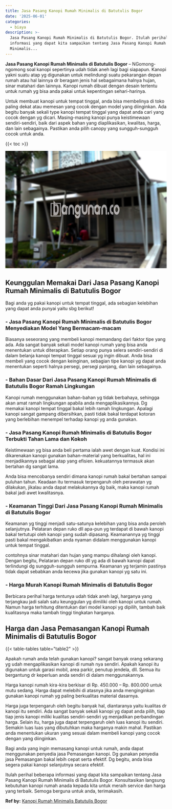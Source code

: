 ```yaml
---
title: Jasa Pasang Kanopi Rumah Minimalis di Batutulis Bogor
date: '2025-06-01'
categories:
  - biaya
description: >-
  Jasa Pasang Kanopi Rumah Minimalis di Batutulis Bogor. Itulah perihal beberapa
  informasi yang dapat kita sampaikan tentang Jasa Pasang Kanopi Rumah
  Minimalis...
---
```


**Jasa Pasang Kanopi Rumah Minimalis di Batutulis Bogor** – NGomong-ngomong soal kanopi sepertinya udah tidak aneh lagi bagi siapapun. Kanopi yakni suatu atap yg digunakan untuk melindungi suatu pekarangan depan rumah atau hal lainnya dr beragam jenis hal sebagaimana halnya hujan, sinar matahari dan lainnya. Kanopi rumah dibuat dengan desain tertentu untuk rumah yg bisa anda pakai untuk kepentingan sehari-harinya.

Untuk membuat kanopi untuk tempat tinggal, anda bisa membelinya di toko paling dekat atau memesan yang cocok dengan model yang diinginkan. Ada begitu banyak sekali type kanopi tempat tinggal yang dapat anda cari yang cocok dengan yg dicari. Masing-masing kanopi punya keistimewaan sendiri-sendiri, baik dari aspek bahan yang diaplikasikan, kwalitas, harga, dan lain sebagainya. Pastikan anda pilih canopy yang sungguh-sungguh cocok untuk anda.

{{< toc >}}

![Jasa Pasang Kanopi Rumah Minimalis di Batutulis Bogor](/images/harga-kanopi-minimalis-46.png)

## Keunggulan Memakai Dari Jasa Pasang Kanopi Rumah Minimalis di Batutulis Bogor

Bagi anda yg pakai kanopi untuk tempat tinggal, ada sebagian kelebihan yang dapat anda punyai yaitu sbg berikut!

### \- Jasa Pasang Kanopi Rumah Minimalis di Batutulis Bogor Menyediakan Model Yang Bermacam-macam

Biasanya seseorang yang membeli kanopi memandang dari faktor tipe yang ada. Ada sangat banyak sekali model kanopi rumah yang bisa anda menentukan untuk diterapkan. Setiap orang punya selera sendiri-sendiri di dalam belanja kanopi tempat tinggal sesuai yg ingin dibuat. Anda bisa membeli yang cocok dengan keinginan, sebagian tipe kanopi yg dapat anda menentukan seperti halnya persegi, persegi panjang, dan lain sebagainya.

### \- Bahan Dasar Dari Jasa Pasang Kanopi Rumah Minimalis di Batutulis Bogor Ramah Lingkungan

Kanopi rumah menggunakan bahan-bahan yg tidak berbahaya, sehingga akan amat ramah lingkungan apabila anda mengaplikasikannya. Dg memakai kanopi tempat tinggal bakal lebih ramah lingkungan. Apalagi kanopi sangat gampang dibersihkan, pasti tidak bakal terdapat kotoran yang berlebihan menempel terhadap kanopi yg anda gunakan.

### \- Jasa Pasang Kanopi Rumah Minimalis di Batutulis Bogor Terbukti Tahan Lama dan Kokoh

Keistimewaan yg bisa anda beli pertama ialah awet dengan kuat. Kondisi ini dikarenakan kanopi gunakan bahan-material yang berkualitas, hal ini menjadikannya sebagai atap yang efisien. kekuatannya termasuk akan bertahan dg sangat lama.

Anda bisa mencobanya sendiri dimana kanopi rumah bakal bertahan sampai puluhan tahun. Keadaan itu termasuk terpengaruh oleh perawatan yg dilakukan, jikalau anda dapat melakukannya dg baik, maka kanopi rumah bakal jadi awet kwalitasnya.

### \- Keamanan Tinggi Dari Jasa Pasang Kanopi Rumah Minimalis di Batutulis Bogor

Keamanan yg tinggi menjadi satu-satunya kelebihan yang bisa anda peroleh selanjutnya. Pelataran depan ruko dll apa-pun yg terdapat di bawah kanopi bakal tertutupi oleh kanopi yang sudah dipasang. Keamanannya yg tinggi pasti bakal mengakibatkan anda nyaman didalam menggunakan kanopi untuk tempat tinggal.

contohnya sinar matahari dan hujan yang mampu dihalangi oleh kanopi. Dengan begitu, Pelataran depan ruko dll yg ada di bawah kanopi dapat terlindungi dg sungguh-sungguh sempurna. Keamanan yg terjamin pastinya tidak dapat sebabkan anda kecewa jika gunakan kanopi yg satu ini.

### \- Harga Murah Kanopi Rumah Minimalis di Batutulis Bogor

Berbicara perihal harga tentunya udah tidak aneh lagi, harganya yang terjangkau jadi salah satu keunggulan yg dimiliki oleh kanopi untuk rumah. Namun harga terhitung ditentukan dari model kanopi yg dipilih, tambah baik kualitasnya maka tambah tinggi tingkatan harganya.

## Harga dan Jasa Pemasangan Kanopi Rumah Minimalis di Batutulis Bogor

{{< table-tables table="table2" >}}

Apakah rumah anda telah gunakan kanopi? sangat banyak orang sekarang yg udah mengaplikasikan kanopi di rumah nya sendiri. Apakah kanopi itu digunakan untuk garasi mobil, area parkir, penutup jendela, dll. Semua itu bergantung dr keperluan anda sendiri di dalam menggunakannya.

Harga kanopi rumah kira-kira berkisar di Rp. 450.000 – Rp. 800.000 untuk mutu sedang. Harga dapat melebihi di atasnya jika anda menginginkan gunakan kanopi rumah yg paling berkualitas material dasarnya.

Harga juga terpengaruh oleh begitu banyak hal, diantaranya yaitu kualitas dr kanopi itu sendiri. Ada sangat banyak sekali kanopi yg dapat anda pilih, tiap tiap jenis kanopi miliki kualitas sendiri-sendiri yg menjadikan perbandingan harga. Selain itu, harga juga dapat terpengaruh oleh luas kanopi itu sendiri. Semakin luas luas yang dibutuhkan maka harganya makin mahal. Pastikan anda menentukan ukuran yang sesuai dalam membeli kanopi yang cocok dengan yang diinginkan.

Bagi anda yang ingin memasang kanopi untuk rumah, anda dapat menggunakan penyedia jasa Pemasangan kanopi. Dg gunakan penyedia jasa Pemasangan bakal lebih cepat serta efektif. Dg begitu, anda bisa segera pakai kanopi selanjutnya secara efektif.

Itulah perihal beberapa informasi yang dapat kita sampaikan tentang Jasa Pasang Kanopi Rumah Minimalis di Batutulis Bogor. Konsultasikan langsung kebutuhan kanopi rumah anada kepada kita untuk meraih service dan harga yang terbaik. Semoga berguna untuk anda, terimakasih.

**Ref by:**  [Kanopi Rumah Minimalis Batutulis Bogor](https://id.wikipedia.org/wiki/Kanopi)
